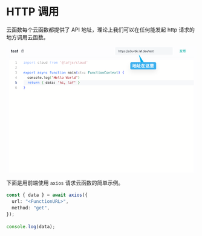 # HTTP 调用

云函数每个云函数都提供了 API 地址，理论上我们可以在任何能发起 http 请求的地方调用云函数。

![function-url](../../doc-images/function-url.png)

下面是用前端使用 `axios` 请求云函数的简单示例。

```typescript
const { data } = await axios({
  url: "<FunctionURL>",
  method: "get",
});

console.log(data);
```
